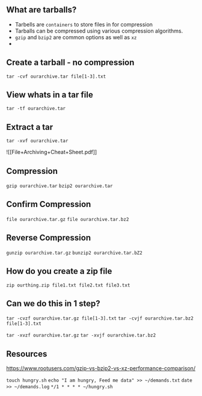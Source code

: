 ## What are tarballs?

- Tarbells are `containers` to store files in for compression
- Tarballs can be compressed using various compression algorithms.
- `gzip` and `bzip2` are common options as well as `xz`
-

## Create a tarball - no compression

`tar -cvf ourarchive.tar file[1-3].txt`

## View whats in a tar file

`tar -tf ourarchive.tar`

## Extract a tar

`tar -xvf ourarchive.tar`

![[File+Archiving+Cheat+Sheet.pdf]]

## Compression

`gzip ourarchive.tar`
`bzip2 ourarchive.tar`

## Confirm Compression

`file ourarchive.tar.gz`
`file ourarchive.tar.bz2`

## Reverse Compression

`gunzip ourarchive.tar.gz`
`bunzip2 ourarchive.tar.bZ2`

## How do you create a zip file

`zip ourthing.zip file1.txt file2.txt file3.txt`

## Can we do this in 1 step?

`tar -cvzf ourarchive.tar.gz file[1-3].txt`
`tar -cvjf ourarchive.tar.bz2 file[1-3].txt`

`tar -xvzf ourarchive.tar.gz`
`tar -xvjf ourarchive.tar.bz2`

## Resources

https://www.rootusers.com/gzip-vs-bzip2-vs-xz-performance-comparison/

`touch hungry.sh`
`echo "I am hungry, Feed me data" >> ~/demands.txt`
`date >> ~/demands.log`
`*/1 * * * * ~/hungry.sh`
